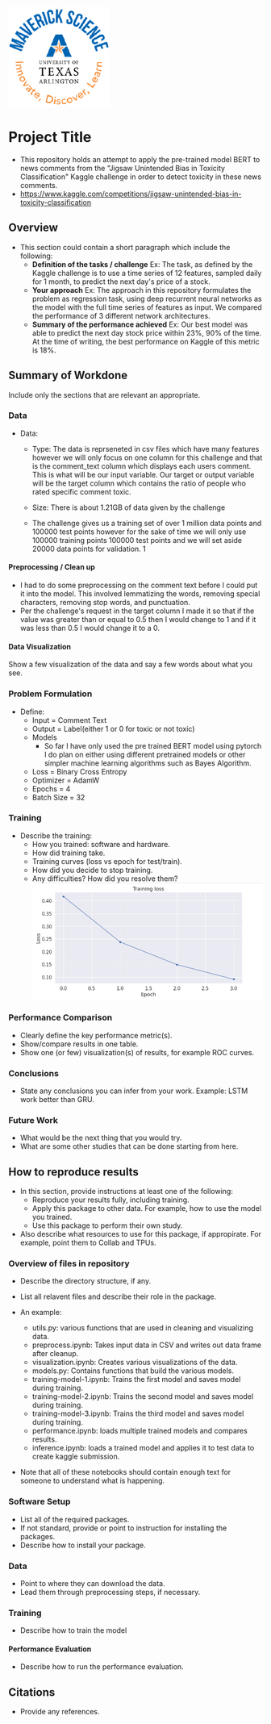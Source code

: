 ![](UTA-DataScience-Logo.png)

# Project Title

* This repository holds an attempt to apply the pre-trained model BERT to news comments from the "Jigsaw Unintended Bias in Toxicity Classification" Kaggle challenge in order to detect toxicity in these news comments. 
* https://www.kaggle.com/competitions/jigsaw-unintended-bias-in-toxicity-classification


## Overview

* This section could contain a short paragraph which include the following:
  * **Definition of the tasks / challenge**  Ex: The task, as defined by the Kaggle challenge is to use a time series of 12 features, sampled daily for 1 month, to predict the next day's price of a stock.
  * **Your approach** Ex: The approach in this repository formulates the problem as regression task, using deep recurrent neural networks as the model with the full time series of features as input. We compared the performance of 3 different network architectures.
  * **Summary of the performance achieved** Ex: Our best model was able to predict the next day stock price within 23%, 90% of the time. At the time of writing, the best performance on Kaggle of this metric is 18%.

## Summary of Workdone

Include only the sections that are relevant an appropriate.

### Data

* Data:
  * Type: The data is reprseneted in csv files which have many features however we will only focus on one column for this challenge and that is the comment_text column which displays each users comment. This is what will be our input variable. Our target or output variable will be the target column which contains the ratio of people who rated specific comment toxic.
   
  * Size: There is about 1.21GB of data given by the challenge
  * The challenge gives us a training set of over 1 million data points and 100000 test points however for the sake of time we will only use 100000 training points 100000 test points and we will set aside 20000 data points for validation. 1
#### Preprocessing / Clean up

* I had to do some preprocessing on the comment text before I could put it into the model. This involved lemmatizing the words, removing special characters, removing stop words, and punctuation. 
* Per the challenge's request in the target column I made it so that if the value was greater than or equal to 0.5 then I would change to 1 and if it was less than 0.5 I would change it to a 0. 

#### Data Visualization

Show a few visualization of the data and say a few words about what you see.

### Problem Formulation

* Define:
  * Input = Comment Text
  * Output = Label(either 1 or 0 for toxic or not toxic)
  * Models
    * So far I have only used the pre trained BERT model using pytorch I do plan on either using different pretrained models or other simpler machine learning algorithms such as Bayes Algorithm. 
  * Loss = Binary Cross Entropy
  * Optimizer = AdamW
  * Epochs = 4
  * Batch Size = 32

### Training

* Describe the training:
  * How you trained: software and hardware.
  * How did training take.
  * Training curves (loss vs epoch for test/train).
  * How did you decide to stop training.
  * Any difficulties? How did you resolve them?
![](training_loss_graph.PNG)

### Performance Comparison

* Clearly define the key performance metric(s).
* Show/compare results in one table.
* Show one (or few) visualization(s) of results, for example ROC curves.

### Conclusions

* State any conclusions you can infer from your work. Example: LSTM work better than GRU.

### Future Work

* What would be the next thing that you would try.
* What are some other studies that can be done starting from here.

## How to reproduce results

* In this section, provide instructions at least one of the following:
   * Reproduce your results fully, including training.
   * Apply this package to other data. For example, how to use the model you trained.
   * Use this package to perform their own study.
* Also describe what resources to use for this package, if appropirate. For example, point them to Collab and TPUs.

### Overview of files in repository

* Describe the directory structure, if any.
* List all relavent files and describe their role in the package.
* An example:
  * utils.py: various functions that are used in cleaning and visualizing data.
  * preprocess.ipynb: Takes input data in CSV and writes out data frame after cleanup.
  * visualization.ipynb: Creates various visualizations of the data.
  * models.py: Contains functions that build the various models.
  * training-model-1.ipynb: Trains the first model and saves model during training.
  * training-model-2.ipynb: Trains the second model and saves model during training.
  * training-model-3.ipynb: Trains the third model and saves model during training.
  * performance.ipynb: loads multiple trained models and compares results.
  * inference.ipynb: loads a trained model and applies it to test data to create kaggle submission.

* Note that all of these notebooks should contain enough text for someone to understand what is happening.

### Software Setup
* List all of the required packages.
* If not standard, provide or point to instruction for installing the packages.
* Describe how to install your package.

### Data

* Point to where they can download the data.
* Lead them through preprocessing steps, if necessary.

### Training

* Describe how to train the model

#### Performance Evaluation

* Describe how to run the performance evaluation.


## Citations

* Provide any references.








